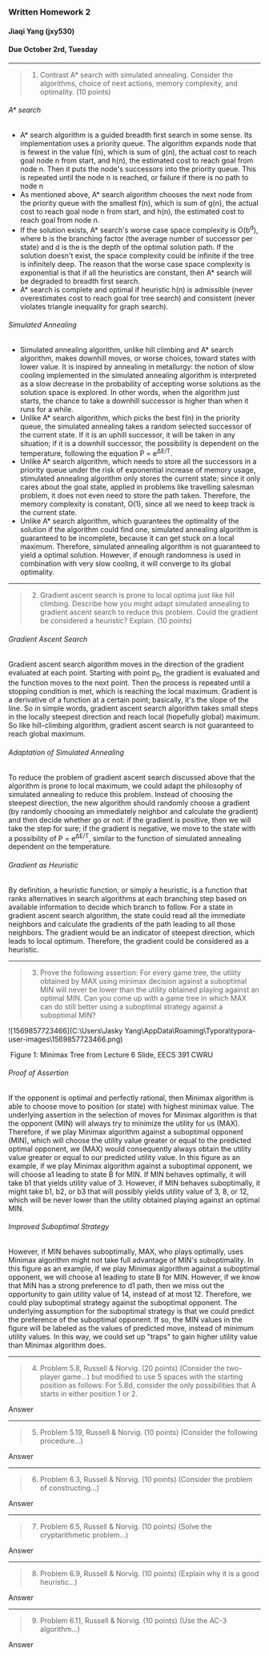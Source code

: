 ### Written Homework 2

#### Jiaqi Yang (jxy530)

#### Due October 2rd, Tuesday

------

> 1. Contrast A* search with simulated annealing. Consider the algorithms, choice of
>    next actions, memory complexity, and optimality. (10 points)

###### A* search

- A* search algorithm is a guided breadth first search in some sense. Its implementation uses a priority queue. The algorithm expands node that is fewest in the value f(n), which is sum of g(n), the actual cost to reach goal node n from start, and h(n), the estimated cost to reach goal from node n. Then it puts the node's successors into the priority queue. This is repeated until the node n is reached, or failure if there is no path to node n
- As mentioned above, A* search algorithm chooses the next node from the priority queue with the smallest f(n), which is sum of g(n), the actual cost to reach goal node n from start, and h(n), the estimated cost to reach goal from node n.
- If the solution exists, A* search's worse case space complexity is O(b<sup>d</sup>), where b is the branching factor (the average number of successor per state) and d is the is the depth of the optimal solution path. If the solution doesn't exist, the space complexity could be infinite if the tree is infinitely deep. The reason that the worse case space complexity is exponential is that if all the heuristics are constant, then A* search will be degraded to breadth first search.
- A* search is complete and optimal if heuristic h(n) is admissible (never overestimates cost to reach goal for tree search) and consistent (never violates triangle inequality for graph search).

###### Simulated Annealing

- Simulated annealing algorithm, unlike hill climbing and A* search algorithm, makes downhill moves, or worse choices, toward states with lower value. It is inspired by annealing in metallurgy: the notion of slow cooling implemented in the simulated annealing algorithm is interpreted as a slow decrease in the probability of accepting worse solutions as the solution space is explored. In other words, when the algorithm just starts, the chance to take a downhill successor is higher than when it runs for a while.
- Unlike A* search algorithm, which picks the best f(n) in the priority queue, the simulated annealing takes a random selected successor of the current state. If it is an uphill successor, it will be taken in any situation; if it is a downhill successor, the possibility is dependent on the temperature, following the equation P = e<sup>ΔE/T</sup>.
- Unlike A* search algorithm, which needs to store all the successors in a priority queue under the risk of exponential increase of memory usage, stimulated annealing algorithm only stores the current state; since it only cares about the goal state, applied in problems like travelling salesman problem, it does not even need to store the path taken. Therefore, the memory complexity is constant, O(1), since all we need to keep track is the current state.
- Unlike A* search algorithm, which guarantees the optimality of the solution if the algorithm could find one, simulated annealing algorithm is guaranteed to be incomplete, because it can get stuck on a local maximum. Therefore, simulated annealing algorithm is not guaranteed to yield a optimal solution. However, if enough randomness is used in combination with very slow cooling, it will converge to its global optimality.

------

> 2. Gradient ascent search is prone to local optima just like hill climbing. Describe how
> you might adapt simulated annealing to gradient ascent search to reduce this
> problem. Could the gradient be considered a heuristic? Explain. (10 points)

###### Gradient Ascent Search

Gradient ascent search algorithm moves in the direction of the gradient evaluated at each point. Starting with point p<sub>0</sub>, the gradient is evaluated and the function moves to the next point. Then the process is repeated until a stopping condition is met, which is reaching the local maximum. Gradient is a derivative of a function at a certain point; basically, it's the slope of the line. So in simple words, gradient ascent search algorithm takes small steps in the locally steepest direction and reach local (hopefully global) maximum. So like hill-climbing algorithm, gradient ascent search is not guaranteed to reach global maximum.

######  Adaptation of Simulated Annealing

To reduce the problem of gradient ascent search discussed above that the algorithm is prone to local maximum, we could adapt the philosophy of simulated annealing to reduce this problem. Instead of choosing the steepest direction, the new algorithm should randomly choose a gradient (by randomly choosing an immediately neighbor and calculate the gradient) and then decide whether go or not: if the gradient is positive, then we will take the step for sure; if the gradient is negative, we move to the state with a possibility of P = e<sup>ΔE/T</sup>, similar to the function of simulated annealing dependent on the temperature. 

###### Gradient as Heuristic

By definition, a heuristic function, or simply a heuristic, is a function that ranks alternatives in search algorithms at each branching step based on available information to decide which branch to follow. For a state in gradient ascent search algorithm, the state could read all the immediate neighbors and calculate the gradients of the path leading to all those neighbors. The gradient would be an indicator of steepest direction, which leads to local optimum. Therefore, the gradient could be considered as a heuristic. 

------

> 3. Prove the following assertion: For every game tree, the utility obtained by MAX using minimax decision against a suboptimal MIN will never be lower than the utility obtained playing against an optimal MIN. Can you come up with a game tree in which MAX can do still better using a suboptimal strategy against a suboptimal MIN? 

![1569857723466](C:\Users\Jasky Yang\AppData\Roaming\Typora\typora-user-images\1569857723466.png)

​								Figure 1: Minimax Tree from Lecture 6 Slide, EECS 391 CWRU

###### Proof of Assertion

If the opponent is optimal and perfectly rational, then Minimax algorithm is able to choose move to position (or state) with highest minimax value. The underlying assertion in the selection of moves for Minimax algorithm is that the opponent (MIN) will always try to minimize the utility for us (MAX). Therefore, if we play Minimax algorithm against a suboptimal opponent (MIN), which will choose the utility value greater or equal to the predicted optimal opponent, we (MAX) would consequently always obtain the utility value greater or equal to our predicted utility value. In this figure as an example, if we play Minimax algorithm against a suboptimal opponent, we will choose a1 leading to state B for MIN. If MIN behaves optimally, it will take b1 that yields utility value of 3. However, if MIN behaves suboptimally, it might take b1, b2, or b3 that will possibly yields utility value of 3, 8, or 12, which will be never lower than the utility obtained playing against an optimal MIN.

###### Improved Suboptimal Strategy

However, if MIN behaves suboptimally, MAX, who plays optimally, uses Minimax algorithm might not take full advantage of MIN's suboptimality. In this figure as an example, if we play Minimax algorithm against a suboptimal opponent, we will choose a1 leading to state B for MIN. However, if we know that MIN has a strong preference to d1 path, then we miss out the opportunity to gain utility value of 14, instead of at most 12. Therefore, we could play suboptimal strategy against the suboptimal opponent. The underlying assumption for the suboptimal strategy is that we could predict the preference of the suboptimal opponent. If so, the MIN values in the figure will be labeled as the values of predicted move, instead of minimum utility values. In this way, we could set up "traps" to gain higher utility value than Minimax algorithm does.

------

> 4. Problem 5.8, Russell & Norvig. (20 points) (Consider the two-player game…) but
>    modified to use 5 spaces with the starting position as follows:
>    For 5.8d, consider the only possibilities that A starts in either position 1 or 2.

Answer

------

> 5. Problem 5.19, Russell & Norvig. (10 points) (Consider the following procedure...)

Answer

------

> 6. Problem 6.3, Russell & Norvig. (10 points) (Consider the problem of constructing...)

Answer

------

> 7. Problem 6.5, Russell & Norvig. (10 points) (Solve the cryptarithmetic problem…)

Answer

------

> 8. Problem 6.9, Russell & Norvig. (10 points) (Explain why it is a good heuristic...)

Answer

------

> 9. Problem 6.11, Russell & Norvig. (10 points) (Use the AC-3 algorithm...)

Answer